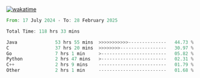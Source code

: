 [![wakatime](https://wakatime.com/badge/user/5970ac98-85fb-4bfd-a7d8-142e7d5bd274.svg)](https://wakatime.com/@5970ac98-85fb-4bfd-a7d8-142e7d5bd274)

<!--START_SECTION:waka-->

```rust
From: 17 July 2024 - To: 28 February 2025

Total Time: 118 hrs 33 mins

Java              53 hrs 55 mins  >>>>>>>>>>>--------------   44.73 %
C                 37 hrs 20 mins  >>>>>>>>-----------------   30.97 %
Go                7 hrs 1 min     >------------------------   05.82 %
Python            2 hrs 47 mins   >------------------------   02.31 %
C++               2 hrs 9 mins    -------------------------   01.79 %
Other             2 hrs 1 min     -------------------------   01.68 %
```

<!--END_SECTION:waka-->
